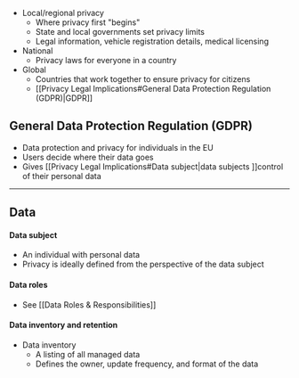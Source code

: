 - Local/regional privacy
	- Where privacy first "begins"
	- State and local governments set privacy limits
	- Legal information, vehicle registration details, medical licensing
- National
	- Privacy laws for everyone in a country
- Global
	- Countries that work together to ensure privacy for citizens
	- [[Privacy Legal Implications#General Data Protection Regulation (GDPR)|GDPR]]
## General Data Protection Regulation (GDPR)
- Data protection and privacy for individuals in the EU
- Users decide where their data goes
- Gives [[Privacy Legal Implications#Data subject|data subjects ]]control of their personal data
---
## Data 
#### Data subject
- An individual with personal data
- Privacy is ideally defined from the perspective of the data subject
#### Data roles
- See [[Data Roles & Responsibilities]]
#### Data inventory and retention
- Data inventory
	- A listing of all managed data
	- Defines the owner, update frequency, and format of the data
